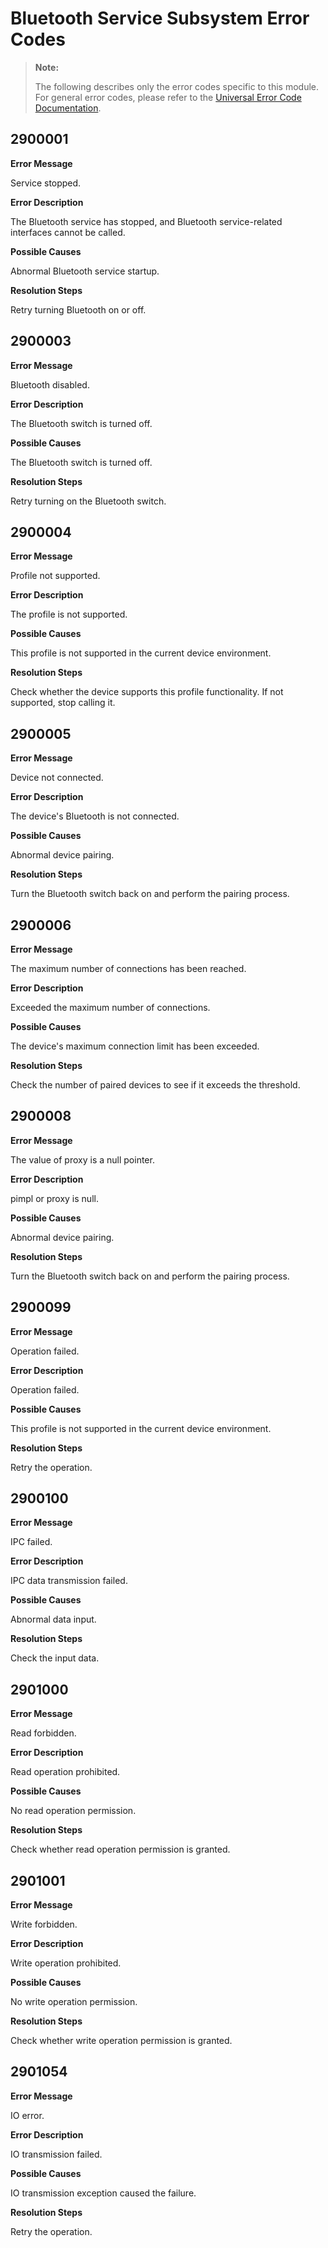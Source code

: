 # Bluetooth Service Subsystem Error Codes

> **Note:**
>
> The following describes only the error codes specific to this module. For general error codes, please refer to the [Universal Error Code Documentation](cj-errorcode-universal.md).

## 2900001

**Error Message**

Service stopped.

**Error Description**

The Bluetooth service has stopped, and Bluetooth service-related interfaces cannot be called.

**Possible Causes**

Abnormal Bluetooth service startup.

**Resolution Steps**

Retry turning Bluetooth on or off.

## 2900003

**Error Message**

Bluetooth disabled.

**Error Description**

The Bluetooth switch is turned off.

**Possible Causes**

The Bluetooth switch is turned off.

**Resolution Steps**

Retry turning on the Bluetooth switch.

## 2900004

**Error Message**

Profile not supported.

**Error Description**

The profile is not supported.

**Possible Causes**

This profile is not supported in the current device environment.

**Resolution Steps**

Check whether the device supports this profile functionality. If not supported, stop calling it.

## 2900005

**Error Message**

Device not connected.

**Error Description**

The device's Bluetooth is not connected.

**Possible Causes**

Abnormal device pairing.

**Resolution Steps**

Turn the Bluetooth switch back on and perform the pairing process.

## 2900006

**Error Message**

The maximum number of connections has been reached.

**Error Description**

Exceeded the maximum number of connections.

**Possible Causes**

The device's maximum connection limit has been exceeded.

**Resolution Steps**

Check the number of paired devices to see if it exceeds the threshold.

## 2900008

**Error Message**

The value of proxy is a null pointer.

**Error Description**

pimpl or proxy is null.

**Possible Causes**

Abnormal device pairing.

**Resolution Steps**

Turn the Bluetooth switch back on and perform the pairing process.

## 2900099

**Error Message**

Operation failed.

**Error Description**

Operation failed.

**Possible Causes**

This profile is not supported in the current device environment.

**Resolution Steps**

Retry the operation.

## 2900100

**Error Message**

IPC failed.

**Error Description**

IPC data transmission failed.

**Possible Causes**

Abnormal data input.

**Resolution Steps**

Check the input data.

## 2901000

**Error Message**

Read forbidden.

**Error Description**

Read operation prohibited.

**Possible Causes**

No read operation permission.

**Resolution Steps**

Check whether read operation permission is granted.

## 2901001

**Error Message**

Write forbidden.

**Error Description**

Write operation prohibited.

**Possible Causes**

No write operation permission.

**Resolution Steps**

Check whether write operation permission is granted.

## 2901054

**Error Message**

IO error.

**Error Description**

IO transmission failed.

**Possible Causes**

IO transmission exception caused the failure.

**Resolution Steps**

Retry the operation.